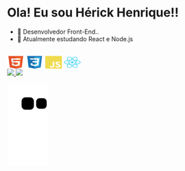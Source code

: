 # Ola! Eu sou Hérick Henrique!!

- 🔭 Desenvolvedor Front-End..
- 🌱 Atualmente estudando React e Node.js

<div style="display: inline_block"><br>
  <img align="center" alt="HTML" height="30" width="40" src="https://raw.githubusercontent.com/devicons/devicon/master/icons/html5/html5-original.svg">
  <img align="center" alt="CSS" height="30" width="40" src="https://raw.githubusercontent.com/devicons/devicon/master/icons/css3/css3-original.svg">
  <img align="center" alt="Js" height="30" width="40" src="https://raw.githubusercontent.com/devicons/devicon/master/icons/javascript/javascript-plain.svg">
  <img align="center" alt="React" height="30" width="40" src="https://raw.githubusercontent.com/devicons/devicon/master/icons/react/react-original.svg">
  
</div>
<div>
  <a href="https://github.com/seu-usuário-aqui">
  <img height="180em" src="https://github-readme-stats.vercel.app/api/top-langs/?username=HerickHenriqueSS&layout=compact&langs_count=7&theme=dracula"/>
  <img height="180em" src="https://github-readme-stats.vercel.app/api?username=HerickHenriqueSS&show_icons=true&theme=dracula&include_all_commits=true&count_private=true"/>
</div>

![Snake animation](https://github.com/HerickHenriqueSS/HerickHenriqueSS/blob/output/github-contribution-grid-snake.svg)
